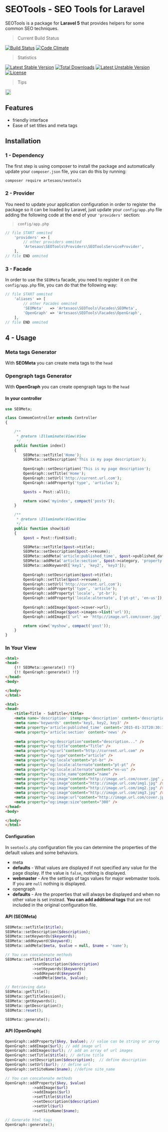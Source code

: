 # SEOTools - SEO Tools for Laravel

SEOTools is a package for **Laravel 5** that provides helpers for some common SEO techniques.

> Current Build Status 

[![Build Status](https://travis-ci.org/artesaos/seotools.svg)](https://travis-ci.org/artesaos/seotools)
[![Code Climate](https://codeclimate.com/github/artesaos/seotools/badges/gpa.svg)](https://codeclimate.com/github/artesaos/seotools)

> Statistics

[![Latest Stable Version](https://poser.pugx.org/artesaos/seotools/v/stable.svg)](https://packagist.org/packages/artesaos/seotools) [![Total Downloads](https://poser.pugx.org/artesaos/seotools/downloads.svg)](https://packagist.org/packages/artesaos/seotools) [![Latest Unstable Version](https://poser.pugx.org/artesaos/seotools/v/unstable.svg)](https://packagist.org/packages/artesaos/seotools) [![License](https://poser.pugx.org/artesaos/seotools/license.svg)](https://packagist.org/packages/artesaos/seotools)

> Tips

<a href="http://zenhub.io" target="_blank"><img src="https://raw.githubusercontent.com/ZenHubIO/support/master/zenhub-badge.png" height="18px" alt="Powered by ZenHub"/></a>

## Features
- friendly interface
- Ease of set titles and meta tags

## Installation
### 1 - Dependency
The first step is using composer to install the package and automatically update your `composer.json` file, you can do this by running:
```shell
composer require artesaos/seotools
```

### 2 - Provider
You need to update your application configuration in order to register the package so it can be loaded by Laravel, just update your `config/app.php` file adding the following code at the end of your `'providers'` section:

> `config/app.php`
```php
// file START ommited
    'providers' => [
        // other providers ommited
        'Artesaos\SEOTools\Providers\SEOToolsServiceProvider',
    ],
// file END ommited
```

### 3 - Facade
In order to use the `SEOMeta` facade, you need to register it on the `config/app.php` file, you can do that the following way:

```php
// file START ommited
    'aliases' => [
        // other Facades ommited
        'SEOMeta'   => 'Artesaos\SEOTools\Facades\SEOMeta',
        'OpenGraph' => 'Artesaos\SEOTools\Facades\OpenGraph',
    ],
// file END ommited
```
## 4 - Usage
### Meta tags Generator
With **SEOMeta** you can create meta tags to the `head`  

### Opengraph tags Generator
With **OpenGraph** you can create opengraph tags to the `head`  

#### In your controller
```php
use SEOMeta;

class CommomController extends Controller
{

    /**
     * @return \Illuminate\View\View
     */
    public function index()
    {
        SEOMeta::setTitle('Home');
        SEOMeta::setDescription('This is my page description');
        
        OpenGraph::setDescription('This is my page description');
        OpenGraph::setTitle('Home');
        OpenGraph::setUrl('http://current.url.com');
        OpenGraph::addProperty('type', 'articles');

        $posts = Post::all();

        return view('myindex', compact('posts'));
    }

    /**
     * @return \Illuminate\View\View
     */
    public function show($id)
    {
        $post = Post::find($id);

        SEOMeta::setTitle($post->title);
        SEOMeta::setDescription($post->resume);
        SEOMeta::addMeta('article:published_time', $post->published_date->toW3CString(), 'property');
        SEOMeta::addMeta('article:section', $post->category, 'property');
        SEOMeta::addKeyword(['key1', 'key2', 'key3']);
        
        OpenGraph::setDescription($post->title);
        OpenGraph::setTitle($post->resume);
        OpenGraph::setUrl('http://current.url.com');
        OpenGraph::addProperty('type', 'article');
        OpenGraph::addProperty('locale', 'pt-br');
        OpenGraph::addProperty('locale:alternate', ['pt-pt', 'en-us']);
        
        OpenGraph::addImage($post->cover->url);
        OpenGraph::addImage($post->images->list('url'));
        OpenGraph::addImage(['url' => 'http://image.url.com/cover.jpg', 'size' => 300]);

        return view('myshow', compact('post'));
    }
}
```

### In Your View

```html
<html>
<head>
	{!! SEOMeta::generate() !!}
	{!! OpenGraph::generate() !!}
</head>
<body>

</body>
</html>
```

```html
<html>
<head>
	<title>Title - SubTitle</title>
	<meta name='description' itemprop='description' content='description...' />
	<meta name='keywords' content='key1, key2, key3' />
	<meta property='article:published_time' content='2015-01-31T20:30:11-02:00' />
	<meta property='article:section' content='news' />
	
	<meta property="og:description"content="description..." />
    <meta property="og:title"content="Title" />
    <meta property="og:url"content="http://current.url.com" />
    <meta property="og:type"content="article" />
    <meta property="og:locale"content="pt-br" />
    <meta property="og:locale:alternate"content="pt-pt" />
    <meta property="og:locale:alternate"content="en-us" />
    <meta property="og:site_name"content="name" />
    <meta property="og:image"content="http://image.url.com/cover.jpg" />
    <meta property="og:image"content="http://image.url.com/img1.jpg" />
    <meta property="og:image"content="http://image.url.com/img2.jpg" />
    <meta property="og:image"content="http://image.url.com/img3.jpg" />
    <meta property="og:image:url"content="http://image.url.com/cover.jpg" />
    <meta property="og:image:size"content="300" />
</head>
<body>

</body>
</html>
```

#### Configuration 
In `seotools.php` configuration file you can determine the properties of the default values and some behaviors.
- meta
 - **defaults** - What values are displayed if not specified any value for the page display. If the value is `false`, nothing is displayed.
 - **webmaster** - Are the settings of tags values for major webmaster tools. If you are `null` nothing is displayed.
- opengraph
 - **defaults** - Are the properties that will always be displayed and when no other value is set instead. **You can add additional tags** that are not included in the original configuration file.

#### API (SEOMeta)
```php
SEOMeta::setTitle($title);
SEOMeta::setDescription($description);
SEOMeta::setKeywords($keywords);
SEOMeta::addKeyword($keyword);
SEOMeta::addMeta($meta, $value = null, $name = 'name');

// You can concatenate methods
SEOMeta::setTitle($title)
            ->setDescription($description)
            ->setKeywords($keywords)
            ->addKeyword($keyword)
            ->addMeta($meta, $value);

// Retrieving data
SEOMeta::getTitle();
SEOMeta::getTitleSession();
SEOMeta::getKeywords();
SEOMeta::getDescription();
SEOMeta::reset();

SEOMeta::generate();
```

#### API (OpenGraph)
```php
OpenGraph::addProperty($key, $value); // value can be string or array
OpenGraph::addImage($url); // add image url
OpenGraph::addImages($url); // add an array of url images
OpenGraph::setTitle($title); // define title
OpenGraph::setDescription($description);  // define description
OpenGraph::setUrl($url); // define url 
OpenGraph::setSiteName($name); //define site_name

// You can concatenate methods
OpenGraph::addProperty($key, $value)
            ->addImage($url)
            ->addImages($url)
            ->setTitle($title)
            ->setDescription($description)
            ->setUrl($url)
            ->setSiteName($name);

// Generate html tags
OpenGraph::generate();
```
